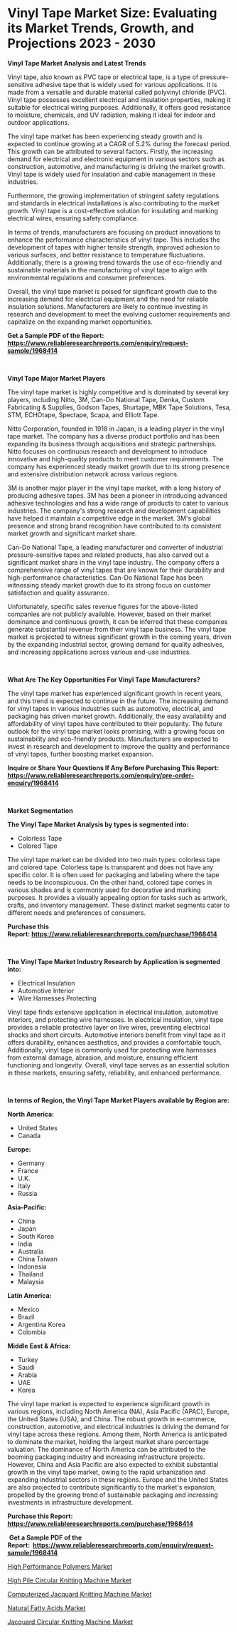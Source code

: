 <p><h1>Vinyl Tape Market Size: Evaluating its Market Trends, Growth, and Projections 2023 - 2030</h1></p><p><strong>Vinyl Tape Market Analysis and Latest Trends</strong></p>
<p><p>Vinyl tape, also known as PVC tape or electrical tape, is a type of pressure-sensitive adhesive tape that is widely used for various applications. It is made from a versatile and durable material called polyvinyl chloride (PVC). Vinyl tape possesses excellent electrical and insulation properties, making it suitable for electrical wiring purposes. Additionally, it offers good resistance to moisture, chemicals, and UV radiation, making it ideal for indoor and outdoor applications.</p><p>The vinyl tape market has been experiencing steady growth and is expected to continue growing at a CAGR of 5.2% during the forecast period. This growth can be attributed to several factors. Firstly, the increasing demand for electrical and electronic equipment in various sectors such as construction, automotive, and manufacturing is driving the market growth. Vinyl tape is widely used for insulation and cable management in these industries.</p><p>Furthermore, the growing implementation of stringent safety regulations and standards in electrical installations is also contributing to the market growth. Vinyl tape is a cost-effective solution for insulating and marking electrical wires, ensuring safety compliance.</p><p>In terms of trends, manufacturers are focusing on product innovations to enhance the performance characteristics of vinyl tape. This includes the development of tapes with higher tensile strength, improved adhesion to various surfaces, and better resistance to temperature fluctuations. Additionally, there is a growing trend towards the use of eco-friendly and sustainable materials in the manufacturing of vinyl tape to align with environmental regulations and consumer preferences.</p><p>Overall, the vinyl tape market is poised for significant growth due to the increasing demand for electrical equipment and the need for reliable insulation solutions. Manufacturers are likely to continue investing in research and development to meet the evolving customer requirements and capitalize on the expanding market opportunities.</p></p>
<p><strong>Get a Sample PDF of the Report:&nbsp; <a href="https://www.reliableresearchreports.com/enquiry/request-sample/1968414">https://www.reliableresearchreports.com/enquiry/request-sample/1968414</a></strong></p>
<p>&nbsp;</p>
<p><strong>Vinyl Tape Major Market Players</strong></p>
<p><p>The vinyl tape market is highly competitive and is dominated by several key players, including Nitto, 3M, Can-Do National Tape, Denka, Custom Fabricating & Supplies, Godson Tapes, Shurtape, MBK Tape Solutions, Tesa, STM, ECHOtape, Spectape, Scapa, and Elliott Tape.</p><p>Nitto Corporation, founded in 1918 in Japan, is a leading player in the vinyl tape market. The company has a diverse product portfolio and has been expanding its business through acquisitions and strategic partnerships. Nitto focuses on continuous research and development to introduce innovative and high-quality products to meet customer requirements. The company has experienced steady market growth due to its strong presence and extensive distribution network across various regions.</p><p>3M is another major player in the vinyl tape market, with a long history of producing adhesive tapes. 3M has been a pioneer in introducing advanced adhesive technologies and has a wide range of products to cater to various industries. The company's strong research and development capabilities have helped it maintain a competitive edge in the market. 3M's global presence and strong brand recognition have contributed to its consistent market growth and significant market share.</p><p>Can-Do National Tape, a leading manufacturer and converter of industrial pressure-sensitive tapes and related products, has also carved out a significant market share in the vinyl tape industry. The company offers a comprehensive range of vinyl tapes that are known for their durability and high-performance characteristics. Can-Do National Tape has been witnessing steady market growth due to its strong focus on customer satisfaction and quality assurance.</p><p>Unfortunately, specific sales revenue figures for the above-listed companies are not publicly available. However, based on their market dominance and continuous growth, it can be inferred that these companies generate substantial revenue from their vinyl tape business. The vinyl tape market is projected to witness significant growth in the coming years, driven by the expanding industrial sector, growing demand for quality adhesives, and increasing applications across various end-use industries.</p></p>
<p>&nbsp;</p>
<p><strong>What Are The Key Opportunities For Vinyl Tape Manufacturers?</strong></p>
<p><p>The vinyl tape market has experienced significant growth in recent years, and this trend is expected to continue in the future. The increasing demand for vinyl tapes in various industries such as automotive, electrical, and packaging has driven market growth. Additionally, the easy availability and affordability of vinyl tapes have contributed to their popularity. The future outlook for the vinyl tape market looks promising, with a growing focus on sustainability and eco-friendly products. Manufacturers are expected to invest in research and development to improve the quality and performance of vinyl tapes, further boosting market expansion.</p></p>
<p><strong>Inquire or Share Your Questions If Any Before Purchasing This Report: <a href="https://www.reliableresearchreports.com/enquiry/pre-order-enquiry/1968414">https://www.reliableresearchreports.com/enquiry/pre-order-enquiry/1968414</a></strong></p>
<p>&nbsp;</p>
<p><strong>Market Segmentation</strong></p>
<p><strong>The Vinyl Tape Market Analysis by types is segmented into:</strong></p>
<p><ul><li>Colorless Tape</li><li>Colored Tape</li></ul></p>
<p><p>The vinyl tape market can be divided into two main types: colorless tape and colored tape. Colorless tape is transparent and does not have any specific color. It is often used for packaging and labeling where the tape needs to be inconspicuous. On the other hand, colored tape comes in various shades and is commonly used for decorative and marking purposes. It provides a visually appealing option for tasks such as artwork, crafts, and inventory management. These distinct market segments cater to different needs and preferences of consumers.</p></p>
<p><strong>Purchase this Report:&nbsp;<a href="https://www.reliableresearchreports.com/purchase/1968414">https://www.reliableresearchreports.com/purchase/1968414</a></strong></p>
<p>&nbsp;</p>
<p><strong>The Vinyl Tape Market Industry Research by Application is segmented into:</strong></p>
<p><ul><li>Electrical Insulation</li><li>Automotive Interior</li><li>Wire Harnesses Protecting</li></ul></p>
<p><p>Vinyl tape finds extensive application in electrical insulation, automotive interiors, and protecting wire harnesses. In electrical insulation, vinyl tape provides a reliable protective layer on live wires, preventing electrical shocks and short circuits. Automotive interiors benefit from vinyl tape as it offers durability, enhances aesthetics, and provides a comfortable touch. Additionally, vinyl tape is commonly used for protecting wire harnesses from external damage, abrasion, and moisture, ensuring efficient functioning and longevity. Overall, vinyl tape serves as an essential solution in these markets, ensuring safety, reliability, and enhanced performance.</p></p>
<p>&nbsp;</p>
<p><strong>In terms of Region, the Vinyl Tape Market Players available by Region are:</strong></p>
<p>
    <p> <strong> North America: </strong>
        <ul>
            <li>United States</li>
            <li>Canada</li>
        </ul>
        </p> 
    <p> <strong> Europe: </strong>
        <ul>
            <li>Germany</li>
            <li>France</li>
            <li>U.K.</li>
            <li>Italy</li>
            <li>Russia</li>
        </ul>
        </p> 
    <p> <strong> Asia-Pacific: </strong>
        <ul>
            <li>China</li>
            <li>Japan</li>
            <li>South Korea</li>
            <li>India</li>
            <li>Australia</li>
            <li>China Taiwan</li>
            <li>Indonesia</li>
            <li>Thailand</li>
            <li>Malaysia</li>
        </ul>
        </p> 
    <p> <strong> Latin America: </strong>
        <ul>
            <li>Mexico</li>
            <li>Brazil</li>
            <li>Argentina Korea</li>
            <li>Colombia</li>
        </ul>
        </p> 
    <p> <strong> Middle East & Africa: </strong>
        <ul>
            <li>Turkey</li>
            <li>Saudi</li>
            <li>Arabia</li>
            <li>UAE</li>
            <li>Korea</li>
        </ul>
    </p>
    </p>
<p><p>The vinyl tape market is expected to experience significant growth in various regions, including North America (NA), Asia Pacific (APAC), Europe, the United States (USA), and China. The robust growth in e-commerce, construction, automotive, and electrical industries is driving the demand for vinyl tape across these regions. Among them, North America is anticipated to dominate the market, holding the largest market share percentage valuation. The dominance of North America can be attributed to the booming packaging industry and increasing infrastructure projects. However, China and Asia Pacific are also expected to exhibit substantial growth in the vinyl tape market, owing to the rapid urbanization and expanding industrial sectors in these regions. Europe and the United States are also projected to contribute significantly to the market's expansion, propelled by the growing trend of sustainable packaging and increasing investments in infrastructure development.</p></p>
<p><strong>Purchase this Report: <a href="https://www.reliableresearchreports.com/purchase/1968414">https://www.reliableresearchreports.com/purchase/1968414</a></strong></p>
<p>&nbsp;<strong>Get a Sample PDF of the Report:&nbsp;&nbsp;<a href="https://www.reliableresearchreports.com/enquiry/request-sample/1968414">https://www.reliableresearchreports.com/enquiry/request-sample/1968414</a></strong></p>
<p><strong></strong></p>
<p><p><a href="https://github.com/marloy8/Market-Research-Report-List-1/blob/main/high-performance-polymers-market.md">High Performance Polymers Market</a></p><p><a href="https://medium.com/@eloisadavis6326/high-pile-circular-knitting-machine-market-research-report-its-history-and-forecast-2023-to-2030-ec23c1d383cd">High Pile Circular Knitting Machine Market</a></p><p><a href="https://medium.com/@staceyhilll3626/computerized-jacquard-knitting-machine-market-size-and-market-trends-complete-industry-overview-9fc20b8c0c43">Computerized Jacquard Knitting Machine Market</a></p><p><a href="https://github.com/mahnoor2003/Market-Research-Report-List-1/blob/main/natural-fatty-acids-market.md">Natural Fatty Acids Market</a></p><p><a href="https://medium.com/@kavonhansen3626/jacquard-circular-knitting-machine-market-share-evolution-and-market-growth-trends-2023-2030-928103d9ddb1">Jacquard Circular Knitting Machine Market</a></p></p>